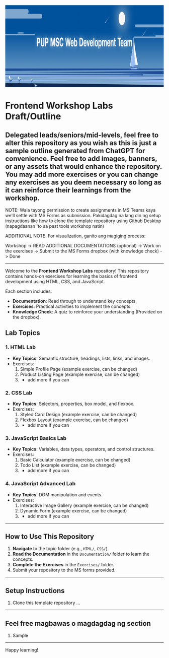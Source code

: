 <img src="Assets/banner.png" alt="Project Banner" width="100%" height="260">

# Frontend Workshop Labs Draft/Outline

## Delegated leads/seniors/mid-levels, feel free to alter this repository as you wish as this is just a sample outline generated from ChatGPT for convenience. Feel free to add images, banners, or any assets that would enhance the repository. You may add more exercises or you can change any exercises as you deem necessary so long as it can reinforce their learnings from the workshop.
NOTE: Wala tayong permission to create assignments in MS Teams kaya we'll settle with MS Forms as submission.
Pakidagdag na lang din ng setup instructions like how to clone the template repository using Github Desktop (napagdaanan 'to sa past tools workshop natin)

ADDITIONAL NOTE:
For visualization, ganito ang magiging process:

Workshop -> READ ADDITIONAL DOCUMENTATIONS (optional) -> Work on the exercises -> Submit to the MS Forms dropbox (with knowledge check) -> Done


________________

Welcome to the **Frontend Workshop Labs** repository! This repository contains hands-on exercises for learning the basics of frontend development using HTML, CSS, and JavaScript.

Each section includes:
- **Documentation**: Read through to understand key concepts.
- **Exercises**: Practical activities to implement the concepts.
- **Knowledge Check**: A quiz to reinforce your understanding (Provided on the dropbox).

## Lab Topics

### 1. HTML Lab
- **Key Topics**: Semantic structure, headings, lists, links, and images.
- Exercises:
  1. Simple Profile Page (example exercise, can be changed)
  2. Product Listing Page (example exercise, can be changed)
  3. + add more if you can

### 2. CSS Lab
- **Key Topics**: Selectors, properties, box model, and flexbox.
- Exercises:
  1. Styled Card Design (example exercise, can be changed)
  2. Flexbox Layout (example exercise, can be changed)
  3. + add more if you can

### 3. JavaScript Basics Lab
- **Key Topics**: Variables, data types, operators, and control structures.
- Exercises:
  1. Basic Calculator (example exercise, can be changed)
  2. Todo List (example exercise, can be changed)
  3. + add more if you can

### 4. JavaScript Advanced Lab
- **Key Topics**: DOM manipulation and events.
- Exercises:
  1. Interactive Image Gallery (example exercise, can be changed)
  2. Dynamic Form (example exercise, can be changed)
  3. + add more if you can

---

## How to Use This Repository
1. **Navigate** to the topic folder (e.g., `HTML/`, `CSS/`).
2. **Read the Documentation** in the `Documentation/` folder to learn the concepts.
3. **Complete the Exercises** in the `Exercises/` folder.
4. Submit your repository to the MS forms provided.

---

## Setup Instructions
1. Clone this template repository ...

---


## Feel free magbawas o magdagdag ng section
1. Sample

---

Happy learning!


